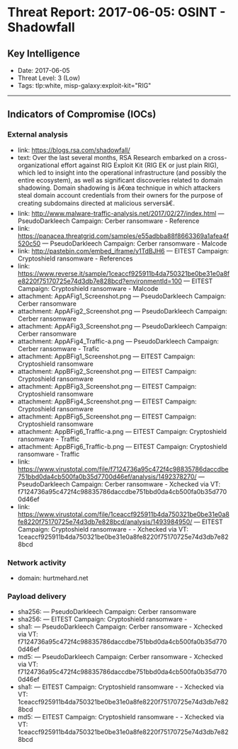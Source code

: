 # Threat Report: 2017-06-05: OSINT - Shadowfall


## Key Intelligence
* Date: 2017-06-05
* Threat Level: 3 (Low)
* Tags: tlp:white, misp-galaxy:exploit-kit="RIG"

---

## Indicators of Compromise (IOCs)
### External analysis
* link: https://blogs.rsa.com/shadowfall/
* text: Over the last several months, RSA Research embarked on a cross-organizational effort against RIG Exploit Kit (RIG EK or just plain RIG), which led to insight into the operational infrastructure (and possibly the entire ecosystem), as well as significant discoveries related to domain shadowing. Domain shadowing is â€œa technique in which attackers steal domain account credentials from their owners for the purpose of creating subdomains directed at malicious serversâ€.
* link: http://www.malware-traffic-analysis.net/2017/02/27/index.html — PseudoDarkleech Campaign: Cerber ransomware - Reference
* link: https://panacea.threatgrid.com/samples/e55adbba88f8663369a1afea4f520c50 — PseudoDarkleech Campaign: Cerber ransomware - Malcode
* link: http://pastebin.com/embed_iframe/y1TdBJH6 — EITEST Campaign: Cryptoshield ransomware - References
* link: https://www.reverse.it/sample/1ceaccf925911b4da750321be0be31e0a8fe8220f75170725e74d3db7e828bcd?environmentId=100 — EITEST Campaign: Cryptoshield ransomware - Malcode
* attachment: AppAFig1_Screenshot.png — PseudoDarkleech Campaign: Cerber ransomware
* attachment: AppAFig2_Screenshot.png — PseudoDarkleech Campaign: Cerber ransomware
* attachment: AppAFig3_Screenshot.png — PseudoDarkleech Campaign: Cerber ransomware
* attachment: AppAFig4_Traffic-a.png — PseudoDarkleech Campaign: Cerber ransomware - Trafic
* attachment: AppBFig1_Screenshot.png — EITEST Campaign: Cryptoshield ransomware
* attachment: AppBFig2_Screenshot.png — EITEST Campaign: Cryptoshield ransomware
* attachment: AppBFig3_Screenshot.png — EITEST Campaign: Cryptoshield ransomware
* attachment: AppBFig4_Screenshot.png — EITEST Campaign: Cryptoshield ransomware
* attachment: AppBFig5_Screenshot.png — EITEST Campaign: Cryptoshield ransomware
* attachment: AppBFig6_Traffic-a.png — EITEST Campaign: Cryptoshield ransomware - Traffic
* attachment: AppBFig6_Traffic-b.png — EITEST Campaign: Cryptoshield ransomware - Traffic
* link: https://www.virustotal.com/file/f7124736a95c472f4c98835786daccdbe751bbd0da4cb500fa0b35d7700d46ef/analysis/1492378270/ — PseudoDarkleech Campaign: Cerber ransomware - Xchecked via VT: f7124736a95c472f4c98835786daccdbe751bbd0da4cb500fa0b35d7700d46ef
* link: https://www.virustotal.com/file/1ceaccf925911b4da750321be0be31e0a8fe8220f75170725e74d3db7e828bcd/analysis/1493984950/ — EITEST Campaign: Cryptoshield ransomware - - Xchecked via VT: 1ceaccf925911b4da750321be0be31e0a8fe8220f75170725e74d3db7e828bcd

### Network activity
* domain: hurtmehard.net

### Payload delivery
* sha256: <sha256> — PseudoDarkleech Campaign: Cerber ransomware
* sha256: <sha256> — EITEST Campaign: Cryptoshield ransomware -
* sha1: <sha1> — PseudoDarkleech Campaign: Cerber ransomware - Xchecked via VT: f7124736a95c472f4c98835786daccdbe751bbd0da4cb500fa0b35d7700d46ef
* md5: <md5> — PseudoDarkleech Campaign: Cerber ransomware - Xchecked via VT: f7124736a95c472f4c98835786daccdbe751bbd0da4cb500fa0b35d7700d46ef
* sha1: <sha1> — EITEST Campaign: Cryptoshield ransomware - - Xchecked via VT: 1ceaccf925911b4da750321be0be31e0a8fe8220f75170725e74d3db7e828bcd
* md5: <md5> — EITEST Campaign: Cryptoshield ransomware - - Xchecked via VT: 1ceaccf925911b4da750321be0be31e0a8fe8220f75170725e74d3db7e828bcd
